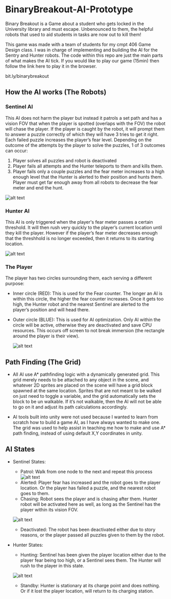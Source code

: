 
# BinaryBreakout-AI-Prototype

Binary Breakout is a Game about a student who gets locked in the University library and must escape. Unbenounced to them, the helpful robots that used to aid students in tasks are now out to kill them!

This game was made with a team of students for my cmpt 406 Game Design class. I was in charge of implementing and building the AI for the Sentry and Hunter robots. The code within this repo are just the main parts of what makes the AI tick. If you would like to play our game (15min) then follow the link here to play it in the browser.

bit.ly/binarybreakout



## How the AI works (The Robots)

### Sentinel AI 

This AI does not harm the player but instead it patrols a set path and has a vision FOV that when the player is spotted (overlaps with the FOV) the robot will chase the player. If the player is caught by the robot, it will prompt them to answer a puzzle correctly of which they will have 3 tries to get it right. Each failed puzzle increases the player’s fear level. Depending on the outcome of the attempts by the player to solve the puzzles, 1 of 3 outcomes can occur:
1. Player solves all puzzles and robot is deactivated
2. Player fails all attempts and the Hunter teleports to them and kills them.
3. Player fails only a couple puzzles and the fear meter increases to a high enough level that the Hunter is alerted to their position and hunts them. Player must get far enough away from all robots to decrease the fear meter and end the hunt.

  ![alt text](https://github.com/xGhostEYE/Binary-Breakout---AI-Prototype/blob/main/sentinel%20robot.PNG?raw=true)
  
### Hunter AI

This AI is only triggered when the player's fear meter passes a certain threshold. It will then rush very quickly to the player’s current location until they kill the player. However if the player’s fear meter decreases enough that the threshhold is no longer exceeded, then it returns to its starting location.
  
  ![alt text](https://github.com/xGhostEYE/Binary-Breakout---AI-Prototype/blob/main/hunter%20robot.PNG?raw=true)
  
### The Player

The player has two circles surrounding them, each serving a different purpose:
- Inner circle (RED): This is used for the Fear counter. The longer an AI is within this circle, the higher the fear counter increases. Once it gets too high, the Hunter robot and the nearest Sentinel are alerted to the player’s position and will head there.
- Outer circle (BLUE): This is used for AI optimization. Only AI within the circle will be active, otherwise they are deactivated and save CPU resources. This occurs off screen to not break immersion (the rectangle around the player is their view). 

  ![alt text](https://github.com/xGhostEYE/Binary-Breakout---AI-Prototype/blob/main/Player%20Rings.jpg?raw=true)

## Path Finding (The Grid)

- All AI use A* pathfinding logic with a dynamically generated grid. This grid merely needs to be attached to any object in the scene, and whatever 2D sprites are placed on the scene will have a grid block spawned at the same location. Sprites that are not meant to be walked on just need to toggle a variable, and the grid automatically sets the block to be un walkable. If it’s not walkable, then the AI will not be able to go on it and adjust its path calculations accordingly.

- AI tools built into unity were not used because I wanted to learn from scratch how to build a game AI, as I have always wanted to make one. The grid was used to help assist in teaching me how to make and use A* path finding, instead of using default X,Y coordinates in unity.

## AI States
- Sentinel States:
    - Patrol: Walk from one node to the next and repeat this process
    ![alt text](https://github.com/xGhostEYE/Binary-Breakout---AI-Prototype/blob/main/AI%20Pathing.jpg?raw=true)
    - Alerted: Player fear has increased and the robot goes to the player location. Or the player has failed a puzzle, and the nearest robot goes to them.
    - Chasing: Robot sees the player and is chasing after them. Hunter robot will be activated here as well, as long as the Sentinel has the player within its vision FOV.
    
    ![alt text](https://github.com/xGhostEYE/Binary-Breakout---AI-Prototype/blob/main/spotted.png?raw=true)

    - Deactivated: The robot has been deactivated either due to story reasons, or the player passed all puzzles given to them by the robot.

- Hunter States:
    - Hunting: Sentinel has been given the player location either due to the player fear being too high, or a Sentinel sees them. The Hunter will rush to the player in this state.
    
    ![alt text](https://github.com/xGhostEYE/Binary-Breakout---AI-Prototype/blob/main/chasing.jpg?raw=true)
  
    - Standby: Hunter is stationary at its charge point and does nothing. Or if it lost the player location, will return to its charging station.

